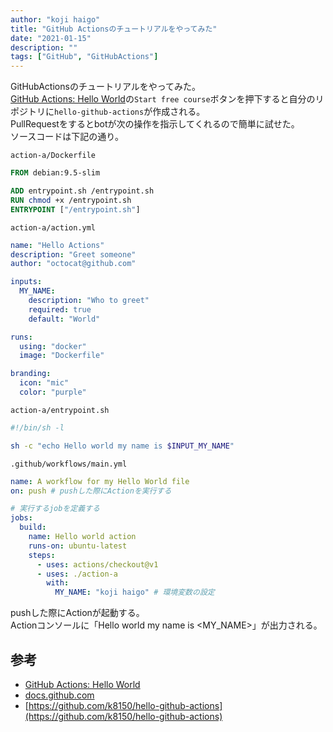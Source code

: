 ```yaml
---
author: "koji haigo"
title: "GitHub Actionsのチュートリアルをやってみた"
date: "2021-01-15"
description: ""
tags: ["GitHub", "GitHubActions"]
---
```


GitHubActionsのチュートリアルをやってみた。  
[GitHub Actions: Hello World](https://lab.github.com/githubtraining/github-actions:-hello-world)の`Start free course`ボタンを押下すると自分のリポジトリに`hello-github-actions`が作成される。  
PullRequestをするとbotが次の操作を指示してくれるので簡単に試せた。  
ソースコードは下記の通り。  

`action-a/Dockerfile`
```Dockerfile
FROM debian:9.5-slim

ADD entrypoint.sh /entrypoint.sh
RUN chmod +x /entrypoint.sh
ENTRYPOINT ["/entrypoint.sh"]
```

`action-a/action.yml`
```yml
name: "Hello Actions"
description: "Greet someone"
author: "octocat@github.com"

inputs:
  MY_NAME:
    description: "Who to greet"
    required: true
    default: "World"

runs:
  using: "docker"
  image: "Dockerfile"

branding:
  icon: "mic"
  color: "purple"
```

`action-a/entrypoint.sh`
```sh
#!/bin/sh -l

sh -c "echo Hello world my name is $INPUT_MY_NAME"
```

`.github/workflows/main.yml`
```yml
name: A workflow for my Hello World file
on: push # pushした際にActionを実行する

# 実行するjobを定義する
jobs:
  build:
    name: Hello world action
    runs-on: ubuntu-latest
    steps:
      - uses: actions/checkout@v1
      - uses: ./action-a
        with:
          MY_NAME: "koji haigo" # 環境変数の設定
```

pushした際にActionが起動する。  
Actionコンソールに「Hello world my name is <MY_NAME>」が出力される。  

## 参考

- [GitHub Actions: Hello World](https://lab.github.com/githubtraining/github-actions:-hello-world)
- [docs.github.com](https://docs.github.com/ja/actions)
- [https://github.com/k8150/hello-github-actions](https://github.com/k8150/hello-github-actions)
